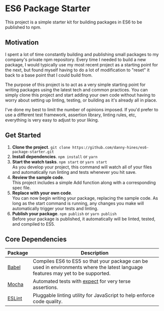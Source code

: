 # ES6 Package Starter

This project is a simple starter kit for building packages in ES6 to be published to npm.

## Motivation
I spent a lot of time constantly building and publishing small packages to my company's private npm repository. Every time I needed to build a new package, I would typically use my most recent project as a starting point for the next, but found myself having to do a lot of modification to "reset" it back to a base point that I could build from.

The purpose of this project is to act as a very simple starting point for writing packages using the latest tech and common practices. You can simply clone this project and start adding your own code without having to worry about setting up linting, testing, or building as it's already all in place.

I've done my best to limit the number of opinions imposed. If you'd prefer to use a different test framework, assertion library, linting rules, etc, everything is very easy to adjust to your liking.

## Get Started
1. **Clone the project**. `git clone https://github.com/danny-hines/es6-package-starter.git`
2. **Install dependencies**. `npm install` or `yarn`
3. **Start the watch tasks**. `npm start` or `yarn start`  
As you develop your project, this command will watch all of your files and automatically run linting and tests whenever you hit save.
4. **Review the sample code**.  
This project includes a simple Add function along with a corresponding spec file.
5. **Replace with your own code**.  
You can now begin writing your package, replacing the sample code. As long as the start command is running, any changes you make will automatically trigger your tests and linting.
6. **Publish your package**. `npm publish` or `yarn publish`  
Before your package is published, it automatically will be linted, tested, and compiled to ES5.

## Core Dependencies
|**Package**|**Description**|
|-----------|---------------|
| [Babel](http://babeljs.io) | Compiles ES6 to ES5 so that your package can be used in environments where the latest language features may yet to be supported. |
| [Mocha](http://mochajs.org) | Automated tests with [expect](https://github.com/mjackson/expect) for very terse assertions. |
| [ESLint](http://eslint.org) | Pluggable linting utility for JavaScript to help enforce code quality. |
